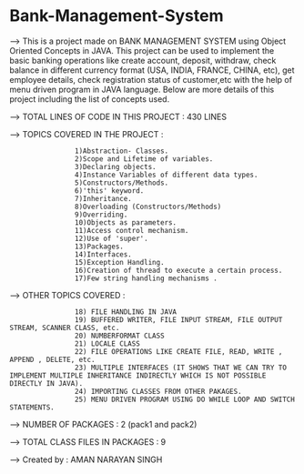 # Bank-Management-System
--> This is a project made on BANK MANAGEMENT SYSTEM using Object Oriented Concepts in JAVA. This project can be used to implement the basic banking operations like create account, deposit, withdraw, check balance in different currency format (USA, INDIA, FRANCE, CHINA, etc), get employee details, check registration status of customer,etc with the help of menu driven program in JAVA language. Below are more details of this project including the list of concepts used.

--> TOTAL LINES OF CODE IN THIS PROJECT : 430 LINES


--> TOPICS COVERED IN THE PROJECT :

					1)Abstraction- Classes.
					2)Scope and Lifetime of variables.
					3)Declaring objects.
					4)Instance Variables of different data types.
					5)Constructors/Methods.
					6)'this' keyword.
					7)Inheritance.
					8)Overloading (Constructors/Methods)
					9)Overriding.
					10)Objects as parameters.
					11)Access control mechanism.
					12)Use of 'super'.
					13)Packages.
					14)Interfaces.
					15)Exception Handling.
					16)Creation of thread to execute a certain process.
					17)Few string handling mechanisms . 

--> OTHER TOPICS COVERED :

					18) FILE HANDLING IN JAVA 
					19) BUFFERED WRITER, FILE INPUT STREAM, FILE OUTPUT STREAM, SCANNER CLASS, etc.
					20) NUMBERFORMAT CLASS 
					21) LOCALE CLASS
					22) FILE OPERATIONS LIKE CREATE FILE, READ, WRITE , APPEND , DELETE, etc.
					23) MULTIPLE INTERFACES (IT SHOWS THAT WE CAN TRY TO IMPLEMENT MULTIPLE INHERITANCE INDIRECTLY WHICH IS NOT POSSIBLE DIRECTLY IN JAVA).
					24) IMPORTING CLASSES FROM OTHER PAKAGES.
					25) MENU DRIVEN PROGRAM USING DO WHILE LOOP AND SWITCH STATEMENTS.
					
					
--> NUMBER OF PACKAGES : 2 (pack1 and pack2)

--> TOTAL CLASS FILES IN PACKAGES : 9

--> Created by : AMAN NARAYAN SINGH
